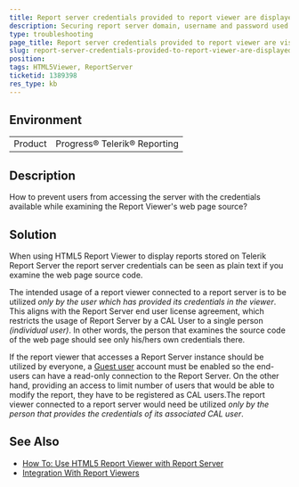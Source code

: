 ```yaml
---
title: Report server credentials provided to report viewer are displayed as plain text
description: Securing report server domain, username and password used in report viewer's initialization
type: troubleshooting
page_title: Report server credentials provided to report viewer are visible on examining the web page source
slug: report-server-credentials-provided-to-report-viewer-are-displayed-as-plain-text
position: 
tags: HTML5Viewer, ReportServer
ticketid: 1389398
res_type: kb
---
```


## Environment
<table>
	<tr>
		<td>Product</td>
		<td>Progress® Telerik® Reporting</td>
	</tr>
</table>


## Description
How to prevent users from accessing the server with the credentials available while examining the Report Viewer's web page source?

## Solution
When using HTML5 Report Viewer to display reports stored on Telerik Report Server the report server credentials can be seen as plain text if you examine the web page source code. 

The intended usage of a report viewer connected to a report server is to be utilized *only by the user which has provided its credentials in the viewer*. This aligns with the Report Server end user license agreement, which restricts the usage of Report Server by a CAL User to a single person *(individual user)*. In other words, the person that examines the source code of the web page should see only his/hers own credentials there.

If the report viewer that accesses a Report Server instance should be utilized by everyone, a [Guest user](https://docs.telerik.com/report-server/implementer-guide/user-management/guest-user) account must be enabled so the end-users can have a read-only connection to the Report Server. 
On the other hand, providing an access to limit number of users that would be able to modify the report, they have to be registered as CAL users.The report viewer connected to a report server would need be utilized *only by the person that provides the credentials of its associated CAL user*.

## See Also
- [How To: Use HTML5 Report Viewer with Report Server](https://docs.telerik.com/reporting/html5-report-viewer-howto-use-it-with-reportserver)
- [Integration With Report Viewers](https://docs.telerik.com/report-server/implementer-guide/integration-with-report-viewers)
